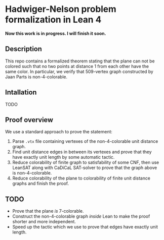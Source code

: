 # Hadwiger-Nelson problem formalization in Lean 4
**Now this work is in progress. I will finish it soon.**
## Description

This repo contains a formalized theorem stating that the plane can not be colored such that no two points at distance 1 from each other have the same color. In particular, we verify that 509-vertex graph constructed by Jaan Parts is non-4-colorable.

## Intallation
TODO

## Proof overview
We use a standard approach to prove the statement:
1. Parse `.vtx` file containing vertexes of the non-4-colorable unit distance graph.
2. Find unit distance edges in between its vertexes and prove that they have exactly unit length by some automatic tactic.
3. Reduce colorability of finite graph to satisfability of some CNF, then use LeanSAT along with CaDiCaL SAT-solver to prove that the graph above is non-4-colorable.
4. Reduce colorability of the plane to colorability of finite unit distance graphs and finish the proof.

## TODO

* Prove that the plane *is* 7-colorable.
* Construct the non-4-colorable graph *inside* Lean to make the proof shorter and more independent.
* Speed up the tactic which we use to prove that edges have exactly unit length.
